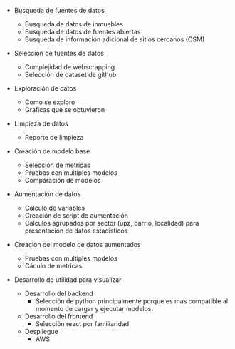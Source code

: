 * Busqueda de fuentes de datos
    * Busqueda de datos de inmuebles
    * Busqueda de datos de fuentes abiertas
    * Busqueda de información adicional de sitios cercanos (OSM)

* Selección de fuentes de datos
    * Complejidad de webscrapping
    * Selección de dataset de github

* Exploración de datos
    * Como se exploro
    * Graficas que se obtuvieron

* Limpieza de datos
    * Reporte de limpieza

* Creación de modelo base
    * Selección de metricas
    * Pruebas con multiples modelos
    * Comparación de modelos

* Aumentación de datos
    * Calculo de variables
    * Creación de script de aumentación
    * Calculos agrupados por sector (upz, barrio, localidad) para presentación de datos estadísticos

* Creación del modelo de datos aumentados
    * Pruebas con multiples modelos
    * Cáculo de metricas

* Desarrollo de utilidad para visualizar
    * Desarrollo del backend
        * Selección de python principalmente porque es mas compatible al momento de cargar y ejecutar modelos.
    * Desarrollo del frontend
        * Selección react por familiaridad
    * Despliegue
        * AWS



